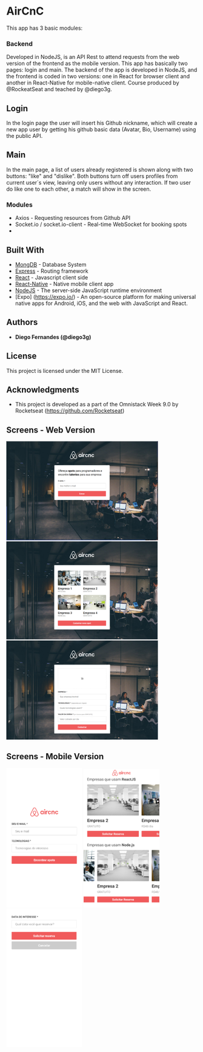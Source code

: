 # AirCnC
This app has 3 basic modules:
### Backend
Developed in NodeJS, is an API Rest to attend requests from the web version of the frontend as the mobile version.
This app has basically two pages: login and main. The backend of the app is developed in NodeJS, and the frontend is coded in two versions: one in React for browser client and another in React-Native for mobile-native client. Course produced by @RockeatSeat and teached by @diego3g.

## Login
In the login page the user will insert his Github nickname, which will create a new app user by getting his github basic data (Avatar, Bio, Username) using the public API.

## Main
In the main page, a list of users already registered is shown along with two buttons: "like" and "dislike". Both buttons turn off users profiles from current user´s view, leaving only users without any interaction.
If two user do like one to each other, a match will show in the screen.

### Modules
* Axios - Requesting resources from Github API
* Socket.io / socket.io-client - Real-time WebSocket for booking spots
*


## Built With

* [MongDB](https://www.mongodb.com/) - Database System
* [Express](https://expressjs.com/en/guide/routing.html) - Routing framework
* [React](https://reactjs.org/) - Javascript client side
* [React-Native](http://www.reactnative.com/) - Native mobile client app
* [NodeJS](https://nodejs.org/en/) -  The server-side JavaScript runtime environment
* [Expo] (https://expo.io/) - An open-source platform for making universal native apps for Android, iOS, and the web with JavaScript and React.

## Authors

* **Diego Fernandes (@diego3g)**

## License

This project is licensed under the MIT License.

## Acknowledgments

* This project is developed as a part of the Omnistack Week 9.0 by Rocketseat (https://github.com/Rocketseat) 

## Screens - Web Version
<img src="https://github.com/GuilleAngulo/aircnc/blob/master/web-1.png" width="400">
<img src="https://github.com/GuilleAngulo/aircnc/blob/master/web-2.png" width="400">
<img src="https://github.com/GuilleAngulo/aircnc/blob/master/web-3.png" width="400">

## Screens - Mobile Version
<img src="https://github.com/GuilleAngulo/aircnc/blob/master/mobile-1.png" width="200">
<img src="https://github.com/GuilleAngulo/aircnc/blob/master/mobile-2.png" width="200">
<img src="https://github.com/GuilleAngulo/aircnc/blob/master/mobile-3.png" width="200">


